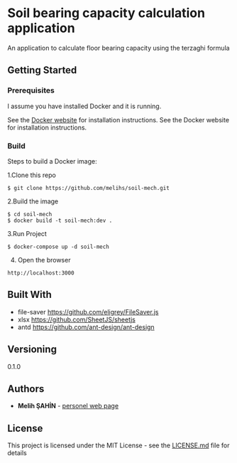 # Soil bearing capacity calculation application

An application to calculate floor bearing capacity using the terzaghi formula

## Getting Started

### Prerequisites

I assume you have installed Docker and it is running.

See the [Docker website](http://www.docker.io/gettingstarted/#h_installation) for installation instructions.
See the Docker website for installation instructions.

### Build

Steps to build a Docker image:

1.Clone this repo
  
  ```
  $ git clone https://github.com/melihs/soil-mech.git
  ```

2.Build the image

```
$ cd soil-mech
$ docker build -t soil-mech:dev .
```
3.Run Project
```
$ docker-compose up -d soil-mech
```
4. Open the browser
```
http://localhost:3000
```

## Built With

- file-saver  https://github.com/eligrey/FileSaver.js
- xlsx https://github.com/SheetJS/sheetjs
- antd https://github.com/ant-design/ant-design

## Versioning

0.1.0
## Authors

* **Melih ŞAHİN** - [personel web page](http://melihs.github.io)

## License

This project is licensed under the MIT License - see the [LICENSE.md](LICENSE.md) file for details

